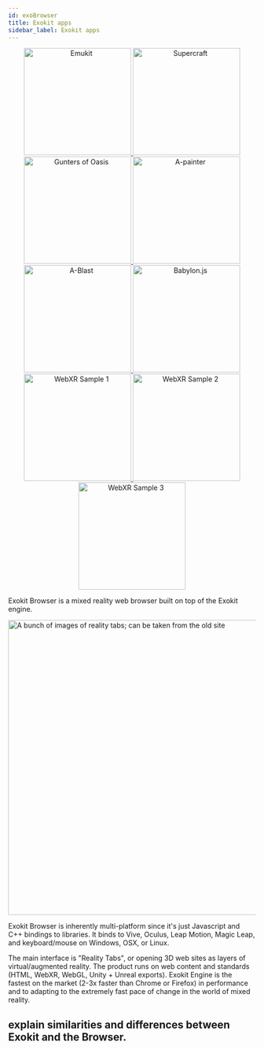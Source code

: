 ```yaml
---
id: exoBrowser
title: Exokit apps
sidebar_label: Exokit apps
---
```


<p align="center">
  <a href="exokit:https://emukit.webmr.io/">
    <img src="https://cdn.rawgit.com/webmixedreality/webmr-docs/0f76a3ae/website/static/img/emukit.png" width=218 height=218 alt="Emukit"/>
  </a>
  <a href="exokit:https://supermedium.com/craft">
     <img src="https://cdn.rawgit.com/webmixedreality/webmr-docs/0f76a3ae/website/static/img/supercraft.png" width=218 height=218 alt="Supercraft"/>
  </a>
  <a href="exokit:https://supermedium.com/gunters-of-oasis">
    <img src="https://cdn.rawgit.com/webmixedreality/webmr-docs/0f76a3ae/website/static/img/gunters.png" width=218 height=218 alt="Gunters of Oasis"/>
   </a>
  <a href="exokit:https://aframe.io/a-painter">
    <img src="https://cdn.rawgit.com/webmixedreality/webmr-docs/0f76a3ae/website/static/img/a-painter.png" width=218 height=218 alt="A-painter"/>
  </a>
  <a href="exokit:https://aframe.io/a-blast">
    <img src="https://cdn.rawgit.com/webmixedreality/webmr-docs/0f76a3ae/website/static/img/a-blast.png" width=218 height=218 alt="A-Blast"/>
  </a>
  <a href="exokit:https://www.babylonjs.com/demos/glowingespilit/">
    <img src="https://cdn.rawgit.com/webmixedreality/webmr-docs/0f76a3ae/website/static/img/babylonjs.png" width=218 height=218 alt="Babylon.js"/>
  </a>
  <a href="exokit:https://immersive-web.github.io/webxr-samples/fallback-rendering.html">
    <img src="https://cdn.rawgit.com/webmixedreality/webmr-docs/0f76a3ae/website/static/img/webxr-samples1.png" width=218 height=218 alt="WebXR Sample 1"/>
  </a>
  <a href="exokit:https://immersive-web.github.io/webxr-samples/input-selection.html">
    <img src="https://cdn.rawgit.com/webmixedreality/webmr-docs/0f76a3ae/website/static/img/webxr-samples2.png" width=218 height=218 alt="WebXR Sample 2"/>
  </a>
  <a href="exokit:https://immersive-web.github.io/webxr-samples/positional-audio.html">
    <img src="https://cdn.rawgit.com/webmixedreality/webmr-docs/0f76a3ae/website/static/img/webxr-samples3.png" width=218 height=218 alt="WebXR Sample 3"/>
  </a>
</p>

Exokit Browser is a mixed reality web browser built on top of the Exokit engine.

<img src="https://cdn.rawgit.com/webmixedreality/webmr-docs/media-upload/website/static/media/exokitmediacopy/Reality-tabs.jpg" width=600, height=auto alt="A bunch of images of reality tabs; can be taken from the old site"/>

Exokit Browser is inherently multi-platform since it's just Javascript and C++ bindings to libraries. It binds to Vive, Oculus, Leap Motion, Magic Leap, and keyboard/mouse on Windows, OSX, or Linux.
  
 The main interface is "Reality Tabs", or opening 3D web sites as layers of virtual/augmented reality. The product runs on web content and standards (HTML, WebXR, WebGL, Unity + Unreal exports). Exokit Engine is the fastest on the market (2-3x faster than Chrome or Firefox) in performance and to adapting to the extremely fast pace of change in the world of mixed reality.  

## explain similarities and differences between Exokit and the Browser.
